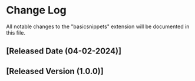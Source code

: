 # Change Log

All notable changes to the "basicsnippets" extension will be documented in this file.

## [Released Date (04-02-2024)]
## [Released Version (1.0.0)]
